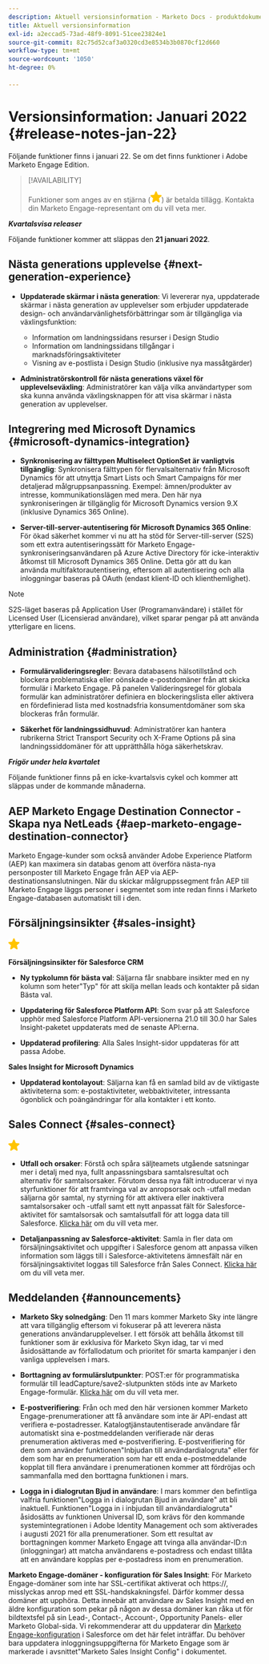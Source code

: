 ```yaml
---
description: Aktuell versionsinformation - Marketo Docs - produktdokumentation
title: Aktuell versionsinformation
exl-id: a2eccad5-73ad-48f9-8091-51cee23824e1
source-git-commit: 82c75d52caf3a0320cd3e8534b3b0870cf12d660
workflow-type: tm+mt
source-wordcount: '1050'
ht-degree: 0%

---
```


# Versionsinformation: Januari 2022 {#release-notes-jan-22}

Följande funktioner finns i januari 22. Se om det finns funktioner i Adobe Marketo Engage Edition.

>[!AVAILABILITY]
>
>Funktioner som anges av en stjärna (![stjärna](assets/yellow-star.png)) är betalda tillägg. Kontakta din Marketo Engage-representant om du vill veta mer.

**_Kvartalsvisa releaser_**

Följande funktioner kommer att släppas den **21 januari 2022**.

## Nästa generations upplevelse {#next-generation-experience}

* **Uppdaterade skärmar i nästa generation**: Vi levererar nya, uppdaterade skärmar i nästa generation av upplevelser som erbjuder uppdaterade design- och användarvänlighetsförbättringar som är tillgängliga via växlingsfunktion:

   * Information om landningssidans resurser i Design Studio
   * Information om landningssidans tillgångar i marknadsföringsaktiviteter
   * Visning av e-postlista i Design Studio (inklusive nya massåtgärder)

* **Administratörskontroll för nästa generations växel för upplevelseväxling**: Administratörer kan välja vilka användartyper som ska kunna använda växlingsknappen för att visa skärmar i nästa generation av upplevelser.

## Integrering med Microsoft Dynamics {#microsoft-dynamics-integration}

* **Synkronisering av fälttypen Multiselect OptionSet är vanligtvis tillgänglig**: Synkronisera fälttypen för flervalsalternativ från Microsoft Dynamics för att utnyttja Smart Lists och Smart Campaigns för mer detaljerad målgruppsanpassning. Exempel: ämnen/produkter av intresse, kommunikationslägen med mera. Den här nya synkroniseringen är tillgänglig för Microsoft Dynamics version 9.X (inklusive Dynamics 365 Online).

* **Server-till-server-autentisering för Microsoft Dynamics 365 Online**: För ökad säkerhet kommer vi nu att ha stöd för Server-till-server (S2S) som ett extra autentiseringssätt för Marketo Engage-synkroniseringsanvändaren på Azure Active Directory för icke-interaktiv åtkomst till Microsoft Dynamics 365 Online. Detta gör att du kan använda multifaktorautentisering, eftersom all autentisering och alla inloggningar baseras på OAuth (endast klient-ID och klienthemlighet).

>[!NOTE]
>
>S2S-läget baseras på Application User (Programanvändare) i stället för Licensed User (Licensierad användare), vilket sparar pengar på att använda ytterligare en licens.

## Administration {#administration}

* **Formulärvalideringsregler**: Bevara databasens hälsotillstånd och blockera problematiska eller oönskade e-postdomäner från att skicka formulär i Marketo Engage. På panelen Valideringsregel för globala formulär kan administratörer definiera en blockeringslista eller aktivera en fördefinierad lista med kostnadsfria konsumentdomäner som ska blockeras från formulär.

* **Säkerhet för landningssidhuvud**: Administratörer kan hantera rubrikerna Strict Transport Security och X-Frame Options på sina landningssiddomäner för att upprätthålla höga säkerhetskrav.

**_Frigör under hela kvartalet_**

Följande funktioner finns på en icke-kvartalsvis cykel och kommer att släppas under de kommande månaderna.

## AEP Marketo Engage Destination Connector - Skapa nya NetLeads {#aep-marketo-engage-destination-connector}

Marketo Engage-kunder som också använder Adobe Experience Platform (AEP) kan maximera sin databas genom att överföra nästa-nya personposter till Marketo Engage från AEP via AEP-destinationsanslutningen. När du skickar målgruppssegment från AEP till Marketo Engage läggs personer i segmentet som inte redan finns i Marketo Engage-databasen automatiskt till i den.

## Försäljningsinsikter {#sales-insight}

![(stjärna)](assets/yellow-star.png)

**Försäljningsinsikter för Salesforce CRM**

* **Ny typkolumn för bästa val**: Säljarna får snabbare insikter med en ny kolumn som heter&quot;Typ&quot; för att skilja mellan leads och kontakter på sidan Bästa val.

* **Uppdatering för Salesforce Platform API**: Som svar på att Salesforce upphör med Salesforce Platform API-versionerna 21.0 till 30.0 har Sales Insight-paketet uppdaterats med de senaste API:erna.

* **Uppdaterad profilering**: Alla Sales Insight-sidor uppdateras för att passa Adobe.

**Sales Insight for Microsoft Dynamics**

* **Uppdaterad kontolayout**: Säljarna kan få en samlad bild av de viktigaste aktiviteterna som: e-postaktiviteter, webbaktiviteter, intressanta ögonblick och poängändringar för alla kontakter i ett konto.

## Sales Connect {#sales-connect}

![(stjärna)](assets/yellow-star.png)

* **Utfall och orsaker**: Förstå och spåra säljteamets utgående satsningar mer i detalj med nya, fullt anpassningsbara samtalsresultat och alternativ för samtalsorsaker. Förutom dessa nya fält introducerar vi nya styrfunktioner för att framtvinga val av anropsorsak och -utfall medan säljarna gör samtal, ny styrning för att aktivera eller inaktivera samtalsorsaker och -utfall samt ett nytt anpassat fält för Salesforce-aktivitet för samtalsorsak och samtalsutfall för att logga data till Salesforce. [Klicka här](https://nation.marketo.com/t5/product-blogs/sales-connect-enhancements-to-call-outcomes-q1-22-release/ba-p/319812) om du vill veta mer.

* **Detaljanpassning av Salesforce-aktivitet**: Samla in fler data om försäljningsaktivitet och uppgifter i Salesforce genom att anpassa vilken information som läggs till i Salesforce-aktivitetens ämnesfält när en försäljningsaktivitet loggas till Salesforce från Sales Connect. [Klicka här](https://nation.marketo.com/t5/product-blogs/sales-connect-enahncements-to-activity-logging-to-salesforce-q1/ba-p/319819) om du vill veta mer.

## Meddelanden {#announcements}

* **Marketo Sky solnedgång**: Den 11 mars kommer Marketo Sky inte längre att vara tillgänglig eftersom vi fokuserar på att leverera nästa generations användarupplevelser. I ett försök att behålla åtkomst till funktioner som är exklusiva för Marketo Skyn idag, tar vi med åsidosättande av förfallodatum och prioritet för smarta kampanjer i den vanliga upplevelsen i mars.

* **Borttagning av formulärslutpunkter**: POST:er för programmatiska formulär till leadCapture/save2-slutpunkten stöds inte av Marketo Engage-formulär. [Klicka här](https://nation.marketo.com/t5/product-documents/updated-october-2021-upcoming-changes-to-the-marketo-engage-form/ta-p/306631) om du vill veta mer.

* **E-postverifiering**: Från och med den här versionen kommer Marketo Engage-prenumerationer att få användare som inte är API-endast att verifiera e-postadresser. Katalogtjänstautentiserade användare får automatiskt sina e-postmeddelanden verifierade när deras prenumeration aktiveras med e-postverifiering. E-postverifiering för dem som använder funktionen&quot;Inbjudan till användardialogruta&quot; eller för dem som har en prenumeration som har ett enda e-postmeddelande kopplat till flera användare i prenumerationen kommer att fördröjas och sammanfalla med den borttagna funktionen i mars.

* **Logga in i dialogrutan Bjud in användare**: I mars kommer den befintliga valfria funktionen&quot;Logga in i dialogrutan Bjud in användare&quot; att bli inaktuell. Funktionen&quot;Logga in i inbjudan till användardialogruta&quot; åsidosätts av funktionen Universal ID, som krävs för den kommande systemintegrationen i Adobe Identity Management och som aktiverades i augusti 2021 för alla prenumerationer. Som ett resultat av borttagningen kommer Marketo Engage att tvinga alla användar-ID:n (inloggningar) att matcha användarens e-postadress och endast tillåta att en användare kopplas per e-postadress inom en prenumeration.

**Marketo Engage-domäner - konfiguration för Sales Insight**: För Marketo Engage-domäner som inte har SSL-certifikat aktiverat och https://, misslyckas anrop med ett SSL-handskakningsfel. Därför kommer dessa domäner att upphöra. Detta innebär att användare av Sales Insight med en äldre konfiguration som pekar på någon av dessa domäner kan råka ut för bildtextsfel på sin Lead-, Contact-, Account-, Opportunity Panels- eller Marketo Global-sida. Vi rekommenderar att du uppdaterar din [Marketo Engage-konfiguration](/help/marketo/product-docs/marketo-sales-insight/msi-for-salesforce/configuration/configure-marketo-sales-insight-in-salesforce-enterprise-unlimited.md) i Salesforce om det här felet inträffar. Du behöver bara uppdatera inloggningsuppgifterna för Marketo Engage som är markerade i avsnittet&quot;Marketo Sales Insight Config&quot; i dokumentet.
